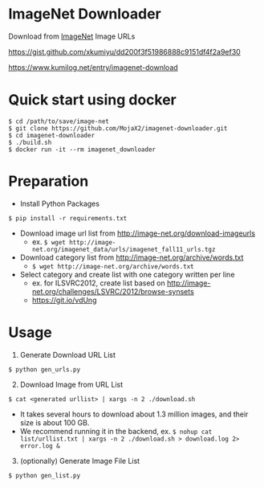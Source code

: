 # ImageNet Downloader

Download from [ImageNet](http://image-net.org/) Image URLs


https://gist.github.com/xkumiyu/dd200f3f51986888c9151df4f2a9ef30

https://www.kumilog.net/entry/imagenet-download

# Quick start using docker
```
$ cd /path/to/save/image-net
$ git clone https://github.com/MojaX2/imagenet-downloader.git
$ cd imagenet-downloader
$ ./build.sh
$ docker run -it --rm imagenet_downloader
```

# Preparation

* Install Python Packages

```
$ pip install -r requirements.txt
```

* Download image url list from http://image-net.org/download-imageurls
  * ex. `$ wget http://image-net.org/imagenet_data/urls/imagenet_fall11_urls.tgz`
* Download category list from http://image-net.org/archive/words.txt
  * `$ wget http://image-net.org/archive/words.txt`
* Select category and create list with one category written per line
  * ex. for ILSVRC2012, create list based on http://image-net.org/challenges/LSVRC/2012/browse-synsets
  * https://git.io/vdUng

# Usage

1. Generate Download URL List

```
$ python gen_urls.py
```

2. Download Image from URL List

```
$ cat <generated urllist> | xargs -n 2 ./download.sh
```

* It takes several hours to download about 1.3 million images, and their size is about 100 GB.
* We recommend running it in the backend, ex. `$ nohup cat list/urllist.txt | xargs -n 2 ./download.sh > download.log 2> error.log &`

3. (optionally) Generate Image File List

```
$ python gen_list.py
```

